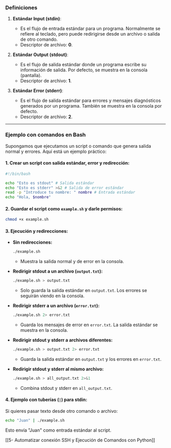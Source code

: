 ### Definiciones

1. **Estándar Input (stdin)**:
    
    - Es el flujo de entrada estándar para un programa. Normalmente se refiere al teclado, pero puede redirigirse desde un archivo o salida de otro comando.
    - Descriptor de archivo: **0**.
2. **Estándar Output (stdout)**:
    
    - Es el flujo de salida estándar donde un programa escribe su información de salida. Por defecto, se muestra en la consola (pantalla).
    - Descriptor de archivo: **1**.
3. **Estándar Error (stderr)**:
    
    - Es el flujo de salida estándar para errores y mensajes diagnósticos generados por un programa. También se muestra en la consola por defecto.
    - Descriptor de archivo: **2**.

---

### Ejemplo con comandos en Bash

Supongamos que ejecutamos un script o comando que genera salida normal y errores. Aquí está un ejemplo práctico:

#### 1. **Crear un script con salida estándar, error y redirección:**

```bash
#!/bin/bash

echo "Esto es stdout" # Salida estándar
echo "Esto es stderr" >&2 # Salida de error estándar
read -p "Introduce tu nombre: " nombre # Entrada estándar
echo "Hola, $nombre"
```

#### 2. **Guardar el script como `example.sh` y darle permisos:**

```bash
chmod +x example.sh
```

#### 3. **Ejecución y redirecciones:**

- **Sin redirecciones:**
    
    ```bash
    ./example.sh
    ```
    
    - Muestra la salida normal y de error en la consola.
- **Redirigir stdout a un archivo (`output.txt`):**
    
    ```bash
    ./example.sh > output.txt
    ```
    
    - Solo guarda la salida estándar en `output.txt`. Los errores se seguirán viendo en la consola.
- **Redirigir stderr a un archivo (`error.txt`):**
    
    ```bash
    ./example.sh 2> error.txt
    ```
    
    - Guarda los mensajes de error en `error.txt`. La salida estándar se muestra en la consola.
- **Redirigir stdout y stderr a archivos diferentes:**
    
    ```bash
    ./example.sh > output.txt 2> error.txt
    ```
    
    - Guarda la salida estándar en `output.txt` y los errores en `error.txt`.
- **Redirigir stdout y stderr al mismo archivo:**
    
    ```bash
    ./example.sh > all_output.txt 2>&1
    ```
    
    - Combina stdout y stderr en `all_output.txt`.

#### 4. **Ejemplo con tuberías (`|`) para stdin:**

Si quieres pasar texto desde otro comando o archivo:

```bash
echo "Juan" | ./example.sh
```

Esto envía "Juan" como entrada estándar al script.






[[5- Automatizar conexión SSH y Ejecución de Comandos con Python]]